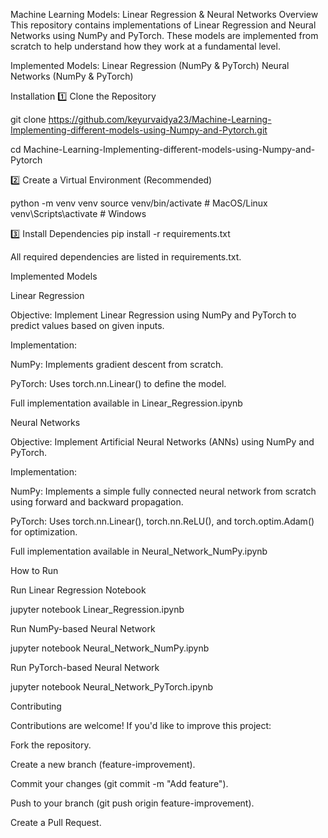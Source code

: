 Machine Learning Models: Linear Regression & Neural Networks
Overview
This repository contains implementations of Linear Regression and Neural Networks using NumPy and PyTorch. These models are implemented from scratch to help understand how they work at a fundamental level.

Implemented Models:
Linear Regression (NumPy & PyTorch)
Neural Networks (NumPy & PyTorch)

 Installation
1️⃣ Clone the Repository

git clone https://github.com/keyurvaidya23/Machine-Learning-Implementing-different-models-using-Numpy-and-Pytorch.git

cd Machine-Learning-Implementing-different-models-using-Numpy-and-Pytorch

2️⃣ Create a Virtual Environment (Recommended)

python -m venv venv
source venv/bin/activate  # MacOS/Linux
venv\Scripts\activate     # Windows

3️⃣ Install Dependencies
pip install -r requirements.txt

All required dependencies are listed in requirements.txt.

Implemented Models

Linear Regression

Objective: Implement Linear Regression using NumPy and PyTorch to predict values based on given inputs.

Implementation:

NumPy: Implements gradient descent from scratch.

PyTorch: Uses torch.nn.Linear() to define the model.

Full implementation available in Linear_Regression.ipynb

Neural Networks

Objective: Implement Artificial Neural Networks (ANNs) using NumPy and PyTorch.

Implementation:

NumPy: Implements a simple fully connected neural network from scratch using forward and backward propagation.

PyTorch: Uses torch.nn.Linear(), torch.nn.ReLU(), and torch.optim.Adam() for optimization.

Full implementation available in Neural_Network_NumPy.ipynb

How to Run

Run Linear Regression Notebook

jupyter notebook Linear_Regression.ipynb

Run NumPy-based Neural Network

jupyter notebook Neural_Network_NumPy.ipynb

Run PyTorch-based Neural Network

jupyter notebook Neural_Network_PyTorch.ipynb

Contributing

Contributions are welcome! If you'd like to improve this project:

Fork the repository.

Create a new branch (feature-improvement).

Commit your changes (git commit -m "Add feature").

Push to your branch (git push origin feature-improvement).

Create a Pull Request.



